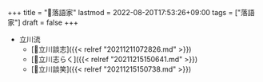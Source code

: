 +++
title = "🔖落語家"
lastmod = 2022-08-20T17:53:26+09:00
tags = ["落語家"]
draft = false
+++

-   立川流
    -   [👨立川談志]({{< relref "20211211072826.md" >}})
    -   [👨立川志らく]({{< relref "20211215150641.md" >}})
    -   [👨立川談笑]({{< relref "20211215150738.md" >}})
